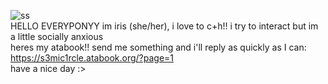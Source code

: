 ![ss](https://github.com/user-attachments/assets/73d08cb4-17a5-4e0b-bed5-6fe7bc38f71f)                         
HELLO EVERYPONYY
im iris (she/her), i love to c+h!! i try to interact but im a little socially anxious    
heres my atabook!! send me something and i'll reply as quickly as I can: https://s3mic1rcle.atabook.org/?page=1                                     
have a nice day :>
